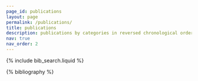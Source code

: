 ```yaml
---
page_id: publications
layout: page
permalink: /publications/
title: publications
description: publications by categories in reversed chronological order. generated by jekyll-scholar. all files should be available on HAL.
nav: true
nav_order: 2
---
```


<!-- _pages/publications.md -->

<!-- Bibsearch Feature -->

{% include bib_search.liquid %}

<div class="publications">

{% bibliography %}

</div>
